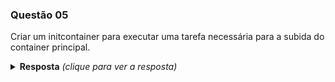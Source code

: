 ### Questão 05

Criar um initcontainer para executar uma tarefa necessária para a subida do container principal.

<details> 
  <summary><b>Resposta</b> <em>(clique para ver a resposta)</em></summary>

```bash
kubectl create -f meu-pod.yaml
```

O arquivo meu-pod.yaml foi versionado para facilitar o entendimento.

</details>